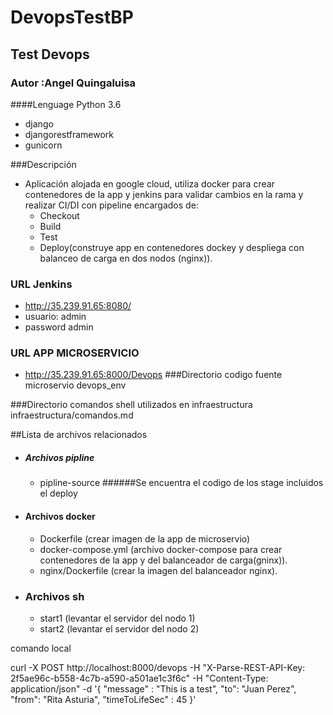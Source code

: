 # DevopsTestBP

## Test Devops
### Autor :Angel Quingaluisa

####Lenguage Python 3.6
 - django
 - djangorestframework
 - gunicorn
 
###Descripción
   - Aplicación alojada en google cloud, utiliza docker para  crear contenedores de la app y jenkins  para validar cambios en la rama y realizar CI/DI con pipeline   encargados de:
        - Checkout
        - Build
        - Test
        - Deploy(construye app en contenedores dockey y despliega con balanceo de carga en dos nodos (nginx)).    
### URL Jenkins
   - http://35.239.91.65:8080/
   - usuario: admin
   - password admin

### URL APP MICROSERVICIO
   - http://35.239.91.65:8000/Devops
###Directorio codigo fuente microservio
    devops_env

###Directorio comandos shell utilizados en infraestructura 
    infraestructura/comandos.md

##Lista de   archivos relacionados
   - ##### Archivos pipline
        - pipline-source
           ######Se encuentra el codigo de los stage   incluidos el deploy 
   - #### Archivos docker
        - Dockerfile (crear imagen de la app de microservio)
        - docker-compose.yml (archivo docker-compose para crear contenedores de la app y del balanceador de carga(gninx)).    
        - nginx/Dockerfile (crear la imagen del balanceador nginx).
   - ### Archivos sh
        - start1 (levantar el servidor del  nodo 1)
        - start2 (levantar el servidor del  nodo 2)
 
             
     
comando local

curl -X POST http://localhost:8000/devops   -H "X-Parse-REST-API-Key: 2f5ae96c-b558-4c7b-a590-a501ae1c3f6c" -H "Content-Type: application/json" -d  '{ "message" : "This is a test", "to": "Juan Perez", "from": "Rita Asturia", "timeToLifeSec" : 45 }'
